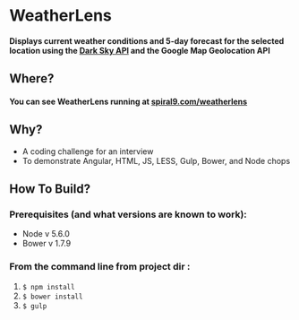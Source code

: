 # WeatherLens

#### Displays current weather conditions and 5-day forecast for the selected location using the [Dark Sky API](https://darksky.net/poweredby/) and the Google Map Geolocation API

## Where?

#### You can see WeatherLens running at [spiral9.com/weatherlens](http://spiral9.com/weatherlens)

## Why?

* A coding challenge for an interview
* To demonstrate Angular, HTML, JS, LESS, Gulp, Bower, and Node chops

## How To Build?

### Prerequisites (and what versions are known to work): 

* Node v 5.6.0
* Bower v 1.7.9

### From the command line from project dir :

1. ``` $ npm install ```
2. ``` $ bower install ```
3. ``` $ gulp ```
